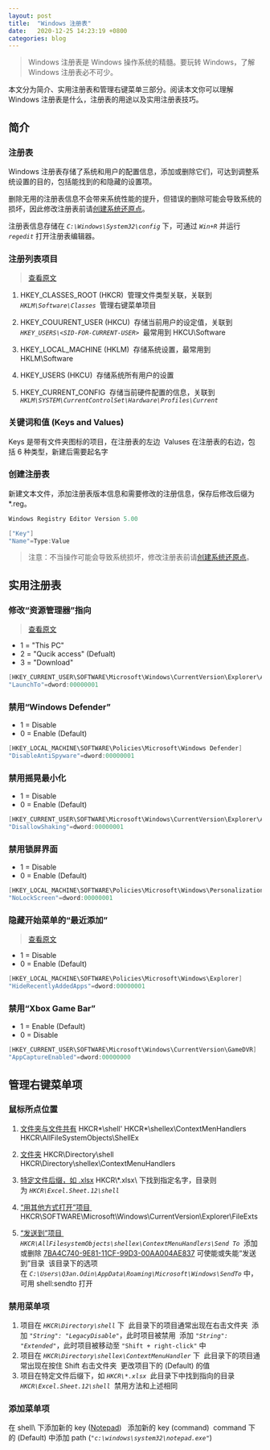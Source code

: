 ```yaml
---
layout: post
title:  "Windows 注册表"
date:   2020-12-25 14:23:19 +0800
categories: blog
---
```


> Windows 注册表是 Windows 操作系统的精髓。要玩转 Windows，了解 Windows 注册表必不可少。

本文分为简介、实用注册表和管理右键菜单三部分。阅读本文你可以理解 Windows 注册表是什么，注册表的用途以及实用注册表技巧。

## 简介 

### 注册表
Windows 注册表存储了系统和用户的配置信息，添加或删除它们，可达到调整系统设置的目的，包括能找到的和隐藏的设置项。

删除无用的注册表信息不会带来系统性能的提升，但错误的删除可能会导致系统的损坏，因此修改注册表前请[创建系统还原点](https://www.howtogeek.com/howto/windows-vista/create-a-restore-point-for-windows-vistas-system-restore)。 

注册表信息存储在 *`C:\Windows\System32\config`* 下，可通过 *`Win+R`* 并运行 *`regedit`* 打开注册表编辑器。 

### 注册列表项目 
> [查看原文](https://www.howtogeek.com/school/using-windows-admin-tools-like-a-pro/lesson5) 

1. HKEY_CLASSES_ROOT (HKCR) 
管理文件类型关联，关联到 *`HKLM\Software\Classes`* 
管理右键菜单项目 

2. HKEY_COUURENT_USER (HKCU) 
存储当前用户的设定值，关联到 *`HKEY_USERS\<SID-FOR-CURRENT-USER>`* 
最常用到 HKCU\Software 

3. HKEY_LOCAL_MACHINE (HKLM) 
存储系统设置，最常用到 HKLM\Software 

4. HKEY_USERS (HKCU) 
存储系统所有用户的设置 

5. HKEY_CURRENT_CONFIG 
存储当前硬件配置的信息，关联到 *`HKLM\SYSTEM\CurrentControlSet\Hardware\Profiles\Current`*

### 关键词和值 (Keys and Values) 
Keys 是带有文件夹图标的项目，在注册表的左边 
Valuses 在注册表的右边，包括 6 种类型，新建后需要起名字 

### 创建注册表

新建文本文件，添加注册表版本信息和需要修改的注册信息，保存后修改后缀为 *.reg。
```C 
Windows Registry Editor Version 5.00

["Key"]
"Name"=Type:Value
```
> 注意：不当操作可能会导致系统损坏，修改注册表前请[创建系统还原点](https://www.howtogeek.com/howto/windows-vista/create-a-restore-point-for-windows-vistas-system-restore/)。 

## 实用注册表 

### 修改“资源管理器”指向 
> [查看原文](https://www.tenforums.com/tutorials/3734-open-pc-quick-access-file-explorer-windows-10-a.html?__cf_chl_jschl_tk__=f038edee01e75069ec4ea6fe51c19c85c246e16c-1608183512-0-ARJ23MuUsgHY_DTUSSbz2Hfa4PEok6bJV1CgGSukL9Ko-NvtKFzLHT_6ioL5LYDsATBPCc_Y7LLJhw6DO2ZNKvkoj8o-pxNCh4UaCI4-BNwr0jje1K6gRwOMflQe-UjGRBEGJbgvBDBpcKDV-7vqfukXWYhl_3t-1sWSKCgsVKP1OYXFsfNzj2ERrIjz8a9YC78hcWLIzvZyqn_42qsk6TxKL1sIBpwVEDKprfqXMrvEQeSVmG7CqMwHpxEre47sJ1jnd8Frv35dg31mjzaYKOFjEwXbZ0AaJI0AcFNorLooiaQc14QbglMHupbQrm4aYt9rOAid2S3puqftwpzCvVN_YMnN1YmopZQr-wWrrVEnKcQi3q5JxnY8W7zNOxD-g_5MUdxaj3VCYYM3xRUcfMg) 

- 1 = "This PC" 
- 2 = "Qucik access" (Defualt) 
- 3 = "Download" 
```C 
[HKEY_CURRENT_USER\SOFTWARE\Microsoft\Windows\CurrentVersion\Explorer\Advanced]
"LaunchTo"=dword:00000001
```

### 禁用“Windows Defender” 
- 1 = Disable 
- 0 = Enable (Default) 
```C
[HKEY_LOCAL_MACHINE\SOFTWARE\Policies\Microsoft\Windows Defender]
"DisableAntiSpyware"=dword:00000001
```

### 禁用摇晃最小化 
- 1 = Disable 
- 0 = Enable (Default) 
```C
[HKEY_CURRENT_USER\SOFTWARE\Microsoft\Windows\CurrentVersion\Explorer\Advanced]
"DisallowShaking"=dword:00000001
```

### 禁用锁屏界面 
- 1 = Disable 
- 0 = Enable (Default) 
```C
[HKEY_LOCAL_MACHINE\SOFTWARE\Policies\Microsoft\Windows\Personalization]
"NoLockScreen"=dword:00000001
```
 
### 隐藏开始菜单的“最近添加” 
> [查看原文](https://www.tenforums.com/tutorials/104828-enable-disable-recently-added-apps-start-menu-windows-10-a.html#option2s3) 

- 1 = Disable 
- 0 = Enable (Default) 
```C
[HKEY_LOCAL_MACHINE\SOFTWARE\Policies\Microsoft\Windows\Explorer]
"HideRecentlyAddedApps"=dword:00000001
```

### 禁用“Xbox Game Bar” 
- 1 = Enable (Default) 
- 0 = Disable 
```C
[HKEY_CURRENT_USER\SOFTWARE\Microsoft\Windows\CurrentVersion\GameDVR]
"AppCaptureEnabled"=dword:00000000
```

## 管理右键菜单项 

### 鼠标所点位置 
1. [文件夹与文件共有](https://www.howtogeek.com/howto/windows-vista/how-to-clean-up-your-messy-windows-context-menu) 
HKCR\*\shell' 
HKCR\*\shellex\ContextMenHandlers 
HKCR\AllFileSystemObjects\ShellEx 

2. [文件夹](https://www.howtogeek.com/howto/windows-vista/how-to-clean-up-your-messy-windows-context-menu) 
HKCR\Directory\shell 
HKCR\Directory\shellex\ContextMenuHandlers 

3. [特定文件后缀，如 .xlsx](https://www.howtogeek.com/howto/windows-vista/how-to-clean-up-your-messy-windows-context-menu) 
 HKCR\\\*.xlsx\ 下找到指定名字，目录则为 *`HKCR\Excel.Sheet.12\shell`* 

4. [“用其他方式打开”项目 ](https://www.howtogeek.com/howto/18119/remove-programs-from-open-with-menu-in-explorer)
HKCR\SOFTWARE\Microsoft\Windows\CurrentVersion\Explorer\FileExts 

5. [“发送到”项目 ](https://www.howtogeek.com/howto/windows-vista/customize-the-windows-vista-send-to-menu/) 
*`HKCR\AllFilesystemObjects\shellex\ContextMenuHandlers\Send To`* 
添加或删除 [7BA4C740-9E81-11CF-99D3-00AA004AE837](https://www.howtogeek.com/howto/windows-vista/disable-the-send-to-folder-on-the-windows-explorer-context-menu) 可使能或失能“发送到”目录 
该目录下的选项在 *`C:\Users\Q3an.Odin\AppData\Roaming\Microsoft\Windows\SendTo`* 中，可用 shell:sendto 打开 

### 禁用菜单项 
1. 项目在 *`HKCR\Directory\shell`* 下 
此目录下的项目通常出现在右击文件夹 
添加 *`"String": "LegacyDisable"`*，此时项目被禁用 
添加 *`"String": "Extended"`*，此时项目被移动至 `"Shift + right-click"` 中 
2. 项目在 *`HKCR\Directory\shellex\ContextMenuHandler`* 下 
此目录下的项目通常出现在按住 Shift 右击文件夹 
更改项目下的 (Default) 的值 
3. 项目在特定文件后缀下，如 *`HKCR\*.xlsx`* 
此目录下中找到指向的目录 *`HKCR\Excel.Sheet.12\shell`* 
禁用方法和上述相同 

### 添加菜单项 
在 shell\ 下添加新的 key ([Notepad](https://www.howtogeek.com/howto/windows-vista/add-any-application-to-the-desktop-right-click-menu-in-vista))  
添加新的 key (command) 
command 下的 (Default) 中添加 path (*`"c:\windows\system32\notepad.exe"`*) 

